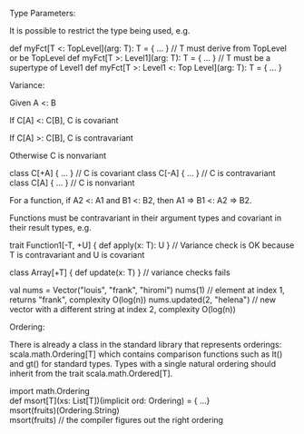 Type Parameters:

It is possible to restrict the type being used, e.g.

def myFct[T <: TopLevel](arg: T): T = { ... } // T must derive from TopLevel or be TopLevel
def myFct[T >: Level1](arg: T): T = { ... }   // T must be a supertype of Level1
def myFct[T >: Level1 <: Top Level](arg: T): T = { ... }


Variance:

Given A <: B

If C[A] <: C[B], C is covariant

If C[A] >: C[B], C is contravariant

Otherwise C is nonvariant


class C[+A] { ... } // C is covariant
class C[-A] { ... } // C is contravariant
class C[A]  { ... } // C is nonvariant



For a function,
 if A2 <: A1 and B1 <: B2, then A1 => B1 <: A2 => B2.



Functions must be
    contravariant in their argument types and
    covariant in their result types,
e.g.

trait Function1[-T, +U] {
  def apply(x: T): U
} // Variance check is OK because T is contravariant and U is covariant

class Array[+T] {
  def update(x: T)
} // variance checks fails




val nums = Vector("louis", "frank", "hiromi")
nums(1)                     // element at index 1, returns "frank", complexity O(log(n))
nums.updated(2, "helena")   // new vector with a different string at index 2, complexity O(log(n))



Ordering:

There is already a class in the standard library that represents orderings:
 scala.math.Ordering[T]
 which contains comparison functions such as lt() and gt() for standard types. 
Types with a single natural ordering should inherit from the trait scala.math.Ordered[T].

import math.Ordering  
def msort[T](xs: List[T])(implicit ord: Ordering) = { ...}  
msort(fruits)(Ordering.String)  
msort(fruits)   // the compiler figures out the right ordering  


